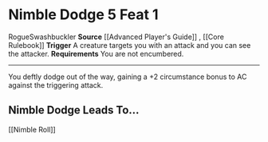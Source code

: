 ﻿---
actions: '[reaction]'
cost: null
element: null
feat: Nimble Dodge
frequency: null
heighten_level: null
id: '550'
level: '1'
name: Nimble Dodge
prerequisite: null
rarity: Common
requirement: You are not encumbered.
school: null
source: '[[DATABASE/source/Advanced Player''s Guide|Advanced Player''s Guide]]'
subcategory: null
trait:
- '[[DATABASE/trait/Rogue|Rogue]]'
- '[[DATABASE/trait/Swashbuckler|Swashbuckler]]'
trigger: A creature targets you with an attack and you can see the attacker.
type: Feat

---
# Nimble Dodge <span class="action-icon">5</span> <span class="item-type">Feat 1</span>

<span class="item-trait">Rogue</span><span class="item-trait">Swashbuckler</span>
**Source** [[Advanced Player's Guide]] , [[Core Rulebook]] 
**Trigger** A creature targets you with an attack and you can see the attacker.
**Requirements** You are not encumbered.

---
You deftly dodge out of the way, gaining a +2 circumstance bonus to AC against the triggering attack.

## Nimble Dodge Leads To...

[[Nimble Roll]]